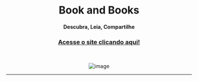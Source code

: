 <h1 align="center"> 
 Book and Books
</h1>
<h4 align="center">
 Descubra, Leia, Compartilhe
</h4>

<h3 align="center">
 <a href="https://viniciusjpsilva.github.io/GitHubPage-BookAndBooks/">
  Acesse o site clicando aqui!
 </a>
</h3>

<br/>

<div align="center" >
 
![image](https://github.com/ViniciusJPSilva/TSI-BookNBooks/assets/81810017/9ec2ca86-6136-4e87-a7bb-85bdf1a98ac9)

</div>

<hr/>
